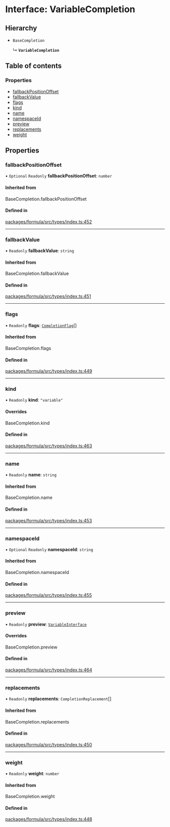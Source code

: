 # Interface: VariableCompletion

## Hierarchy

- `BaseCompletion`

  ↳ **`VariableCompletion`**

## Table of contents

### Properties

- [fallbackPositionOffset](VariableCompletion.md#fallbackpositionoffset)
- [fallbackValue](VariableCompletion.md#fallbackvalue)
- [flags](VariableCompletion.md#flags)
- [kind](VariableCompletion.md#kind)
- [name](VariableCompletion.md#name)
- [namespaceId](VariableCompletion.md#namespaceid)
- [preview](VariableCompletion.md#preview)
- [replacements](VariableCompletion.md#replacements)
- [weight](VariableCompletion.md#weight)

## Properties

### <a id="fallbackpositionoffset" name="fallbackpositionoffset"></a> fallbackPositionOffset

• `Optional` `Readonly` **fallbackPositionOffset**: `number`

#### Inherited from

BaseCompletion.fallbackPositionOffset

#### Defined in

[packages/formula/src/types/index.ts:452](https://github.com/mashcard/mashcard/blob/main/packages/formula/src/types/index.ts#L452)

___

### <a id="fallbackvalue" name="fallbackvalue"></a> fallbackValue

• `Readonly` **fallbackValue**: `string`

#### Inherited from

BaseCompletion.fallbackValue

#### Defined in

[packages/formula/src/types/index.ts:451](https://github.com/mashcard/mashcard/blob/main/packages/formula/src/types/index.ts#L451)

___

### <a id="flags" name="flags"></a> flags

• `Readonly` **flags**: [`CompletionFlag`](../README.md#completionflag)[]

#### Inherited from

BaseCompletion.flags

#### Defined in

[packages/formula/src/types/index.ts:449](https://github.com/mashcard/mashcard/blob/main/packages/formula/src/types/index.ts#L449)

___

### <a id="kind" name="kind"></a> kind

• `Readonly` **kind**: ``"variable"``

#### Overrides

BaseCompletion.kind

#### Defined in

[packages/formula/src/types/index.ts:463](https://github.com/mashcard/mashcard/blob/main/packages/formula/src/types/index.ts#L463)

___

### <a id="name" name="name"></a> name

• `Readonly` **name**: `string`

#### Inherited from

BaseCompletion.name

#### Defined in

[packages/formula/src/types/index.ts:453](https://github.com/mashcard/mashcard/blob/main/packages/formula/src/types/index.ts#L453)

___

### <a id="namespaceid" name="namespaceid"></a> namespaceId

• `Optional` `Readonly` **namespaceId**: `string`

#### Inherited from

BaseCompletion.namespaceId

#### Defined in

[packages/formula/src/types/index.ts:455](https://github.com/mashcard/mashcard/blob/main/packages/formula/src/types/index.ts#L455)

___

### <a id="preview" name="preview"></a> preview

• `Readonly` **preview**: [`VariableInterface`](VariableInterface.md)

#### Overrides

BaseCompletion.preview

#### Defined in

[packages/formula/src/types/index.ts:464](https://github.com/mashcard/mashcard/blob/main/packages/formula/src/types/index.ts#L464)

___

### <a id="replacements" name="replacements"></a> replacements

• `Readonly` **replacements**: `CompletionReplacement`[]

#### Inherited from

BaseCompletion.replacements

#### Defined in

[packages/formula/src/types/index.ts:450](https://github.com/mashcard/mashcard/blob/main/packages/formula/src/types/index.ts#L450)

___

### <a id="weight" name="weight"></a> weight

• `Readonly` **weight**: `number`

#### Inherited from

BaseCompletion.weight

#### Defined in

[packages/formula/src/types/index.ts:448](https://github.com/mashcard/mashcard/blob/main/packages/formula/src/types/index.ts#L448)
